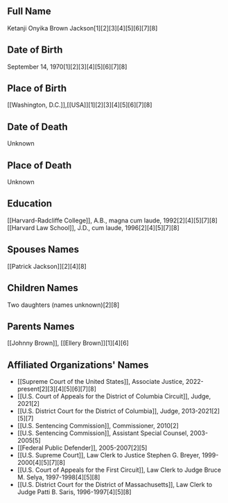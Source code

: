 ## Full Name
Ketanji Onyika Brown Jackson[1][2][3][4][5][6][7][8]

## Date of Birth
September 14, 1970[1][2][3][4][5][6][7][8]

## Place of Birth
[[Washington, D.C.]],[[USA]][1][2][3][4][5][6][7][8]

## Date of Death
Unknown

## Place of Death
Unknown

## Education
[[Harvard-Radcliffe College]], A.B., magna cum laude, 1992[2][4][5][7][8]
[[Harvard Law School]], J.D., cum laude, 1996[2][4][5][7][8]

## Spouses Names
[[Patrick Jackson]][2][4][8]

## Children Names
Two daughters (names unknown)[2][8]

## Parents Names
[[Johnny Brown]], [[Ellery Brown]][1][4][6]

## Affiliated Organizations' Names
- [[Supreme Court of the United States]], Associate Justice, 2022-present[2][3][4][5][6][7][8]
- [[U.S. Court of Appeals for the District of Columbia Circuit]], Judge, 2021[2]
- [[U.S. District Court for the District of Columbia]], Judge, 2013-2021[2][5][7]
- [[U.S. Sentencing Commission]], Commissioner, 2010[2]
- [[U.S. Sentencing Commission]], Assistant Special Counsel, 2003-2005[5]
- [[Federal Public Defender]], 2005-2007[2][5]
- [[U.S. Supreme Court]], Law Clerk to Justice Stephen G. Breyer, 1999-2000[4][5][7][8]
- [[U.S. Court of Appeals for the First Circuit]], Law Clerk to Judge Bruce M. Selya, 1997-1998[4][5][8]
- [[U.S. District Court for the District of Massachusetts]], Law Clerk to Judge Patti B. Saris, 1996-1997[4][5][8]


